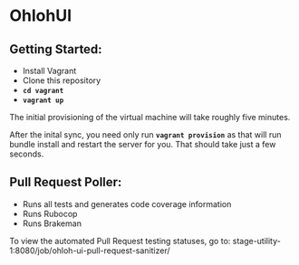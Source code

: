 OhlohUI
=======

Getting Started:
----------------

* Install Vagrant
* Clone this repository
* **`cd vagrant`**
* **`vagrant up`**

The initial provisioning of the virtual machine will take roughly five minutes.

After the inital sync, you need only run **`vagrant provision`** as that will
run bundle install and restart the server for you. That should take just a few seconds.

Pull Request Poller:
--------------------

* Runs all tests and generates code coverage information
* Runs Rubocop
* Runs Brakeman

To view the automated Pull Request testing statuses,
go to: stage-utility-1:8080/job/ohloh-ui-pull-request-sanitizer/
